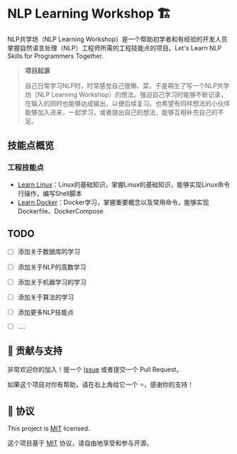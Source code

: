 
# NLP Learning Workshop 🏗

NLP共学坊（NLP Learning Workshop）是一个帮助初学者和有经验的开发人员掌握自然语言处理（NLP）工程师所需的工程技能点的项目。Let's Learn NLP Skills for Programmers Together.

> **项目起源**
> 
> 自己日常学习NLP时，时常感觉自己很懒、菜，于是萌生了写一个NLP共学坊（NLP Learning Workshop）的想法。强迫自己学习时能够不断记录，在输入的同时也能够达成输出，以便后续复习。也希望有同样想法的小伙伴能够加入进来，一起学习，或者提出自己的想法，能够互相补充自己的不足。
> 

## 技能点概览

### 工程技能点

- [Learn Linux](./learning_linux)：Linux的基础知识，掌握Linux的基础知识，能够实现Linux命令行操作，编写Shell脚本
- [Learn Docker](./learning_docker)：Docker学习，掌握重要概念以及常用命令，能够实现Dockerfile、DockerCompose


## TODO
- [ ] 添加关于数据库的学习
- [ ] 添加关于NLP的高数学习
- [ ] 添加关于机器学习的学习
- [ ] 添加关于算法的学习
- [ ] 添加更多NLP技能点
- [ ] ....


## 🤝 贡献与支持

非常欢迎你的加入！提一个 [Issue](https://github.com/liu673/NLP-Learning-Workshop/issues/new) 或者提交一个 Pull Request。

如果这个项目对你有帮助，请在右上角给它一个 ⭐️，感谢你的支持！


## 📝 协议
This project is [MIT](https://github.com/liu673/NLP-Learning-Workshop/blob/main/LICENSE) licensed.

这个项目基于 [MIT](https://github.com/liu673/NLP-Learning-Workshop/blob/main/LICENSE) 协议，请自由地享受和参与开源。









